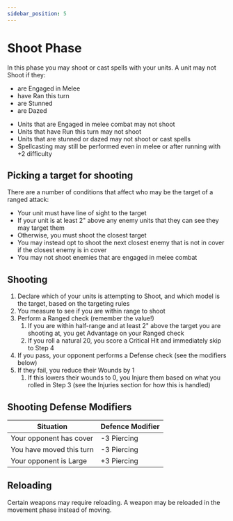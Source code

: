 ```yaml
---
sidebar_position: 5
---
```

# Shoot Phase
In this phase you may shoot or cast spells with your units. A unit may not Shoot if they:
* are Engaged in Melee
* have Ran this turn
* are Stunned
* are Dazed
- Units that are Engaged in melee combat may not shoot
- Units that have Run this turn may not shoot
- Units that are stunned or dazed may not shoot or cast spells
- Spellcasting may still be performed even in melee or after running with +2 difficulty

## Picking a target for shooting
There are a number of conditions that affect who may be the target of a ranged attack:
- Your unit must have line of sight to the target
- If your unit is at least 2" above any enemy units that they can see they may target them
- Otherwise, you must shoot the closest target
- You may instead opt to shoot the next closest enemy that is not in cover if the closest enemy is in cover
- You may not shoot enemies that are engaged in melee combat

## Shooting
1. Declare which of your units is attempting to Shoot, and which model is the target, based on the targeting rules
2. You measure to see if you are within range to shoot
3. Perform a Ranged check (remember the value!)
	1. If you are within half-range and at least 2" above the target you are shooting at, you get Advantage on your Ranged check
	2. If you roll a natural 20, you score a Critical Hit and immediately skip to Step 4
4. If you pass, your opponent performs a Defense check (see the modifiers below)
5. If they fail, you reduce their Wounds by 1
	1. If this lowers their wounds to 0, you Injure them based on what you rolled in Step 3 (see the Injuries section for how this is handled)

## Shooting Defense Modifiers
| Situation                | Defence Modifier |
| ------------------------ | ---------------- |
| Your opponent has cover  | -3 Piercing      |
| You have moved this turn | -3 Piercing      |
| Your opponent is Large   | +3 Piercing      |



## Reloading
Certain weapons may require reloading. A weapon may be reloaded in the movement phase instead of moving.